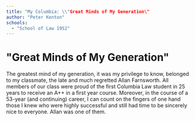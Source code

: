 ```yaml
---
title: "My Columbia: \\"Great Minds of My Generation\"
author: "Peter Kenton"
schools:
  - "School of Law 1952"
---
```


# "Great Minds of My Generation"

The greatest mind of my generation, it was my privilege to know, belonged to my classmate, the late and much regretted Allan Farnsworth. All members of our class were proud of the first Columbia Law student in 25 years to receive an A++ in a first year course. Moreover, in the course of a 53-year (and continuing) career, I can count on the fingers of one hand those I knew who were highly successful and still had time to be sincerely nice to everyone. Allan was one of them.
